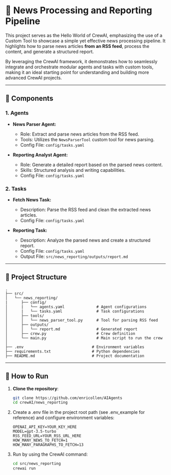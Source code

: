 # 📰 News Processing and Reporting Pipeline

This project serves as the Hello World of CrewAI, emphasizing the use of a Custom Tool to showcase a simple yet effective news processing pipeline. It highlights how to parse news articles **from an RSS feed**, process the content, and generate a structured report. 

By leveraging the CrewAI framework, it demonstrates how to seamlessly integrate and orchestrate modular agents and tasks with custom tools, making it an ideal starting point for understanding and building more advanced CrewAI projects.

---

## 🧩 Components

### 1. **Agents**
- **News Parser Agent:**
  - Role: Extract and parse news articles from the RSS feed.
  - Tools: Utilizes the `NewsParserTool` custom tool for news parsing.
  - Config File: `config/tasks.yaml`
  
- **Reporting Analyst Agent:**
  - Role: Generate a detailed report based on the parsed news content.
  - Skills: Structured analysis and writing capabilities.
  - Config File: `config/tasks.yaml`

### 2. **Tasks**
- **Fetch News Task:**
  - Description: Parse the RSS feed and clean the extracted news articles.
  - Config File: `config/tasks.yaml`
  
- **Reporting Task:**
  - Description: Analyze the parsed news and create a structured report.
  - Config File: `config/tasks.yaml`
  - Output File: `src/news_reporting/outputs/report.md`

---

## 📂 Project Structure

```plaintext
.
├── src/
│   └── news_reporting/
|      ├── config/
│      |   └── agents.yaml              # Agent configurations
│      |   └── tasks.yaml               # Task configurations
│      ├── tools/
│      │   └── news_parser_tool.py      # Tool for parsing RSS feed
│      ├── outputs/
│      │   └── report.md                # Generated report
│      ├── crew.py                      # Crew definition
│      └── main.py                      # Main script to run the crew
│                        
├── .env                              # Environment variables
├── requirements.txt                  # Python dependencies
├── README.md                         # Project documentation
```
---
## 🚀 How to Run
1. **Clone the repository**:
   ```bash
   git clone https://github.com/enricollen/AIAgents
   cd crewAI/news_reporting
   ```
2. Create a .env file in the project root path (see .env_example for reference) and configure environment variables:
   ```plaintext
   OPENAI_API_KEY=YOUR_KEY_HERE
   MODEL=gpt-3.5-turbo
   RSS_FEED_URL=YOUR_RSS_URL_HERE 
   HOW_MANY_NEWS_TO_FETCH=1
   HOW_MANY_PARAGRAPHS_TO_FETCH=13
   ```
3. Run by using the CrewAI command:
   ```bash
   cd src/news_reporting
   crewai run
   ```

